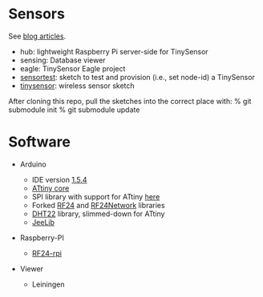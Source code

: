 Sensors
=======
See [blog articles](http://programmablehardware.blogspot.ie/search/label/tinysensor).

* hub: lightweight Raspberry Pi server-side for TinySensor
* sensing: Database viewer
* eagle: TinySensor Eagle project
* [sensortest](https://gist.github.com/jscrane/8434935): 
sketch to test and provision (i.e., set node-id) a TinySensor
* [tinysensor](https://gist.github.com/jscrane/8434851): 
wireless sensor sketch

After cloning this repo, pull the sketches into the correct place with:
	% git submodule init
	% git submodule update

Software
========
* Arduino
  - IDE version [1.5.4](http://arduino.cc/en/Main/Software)
  - [ATtiny core](https://github.com/jscrane/attiny)
  - SPI library with support for ATtiny [here](https://github.com/jscrane/SPI)
  - Forked [RF24](https://github.com/jscrane/RF24) and 
[RF24Network](https://github.com/jscrane/RF24Network) libraries
  - [DHT22](https://github.com/jscrane/DHT22) library, slimmed-down for ATtiny
  - [JeeLib](https://github.com/jcw/jeelib)

* Raspberry-PI
  - [RF24-rpi](https://github.com/jscrane/RF24-rpi)

* Viewer
  - Leiningen
